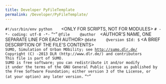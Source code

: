 ```yaml
---
title: Developer PyFileTemplate
permalink: /Developer/PyFileTemplate/
---
```


`#!/usr/bin/env python    `<ONLY FOR SCRIPTS, NOT FOR MODULES>
`# -*- coding: utf-8 -*-`
“`"`”
`@file    `<FILENAME>
`@author  `<AUTHOR'S NAME, ONE SEPARATE LINE FOR EACH AUTHOR>
`@date    `<FILE CREATION DATE>
`@version $Id: $`
<A BRIEF DESCRIPTION OF THE FILE'S CONTENTS>
`SUMO, Simulation of Urban MObility; see `[`http://sumo.dlr.de/`](http://sumo.dlr.de/)
`Copyright (C) `<FILE CREATION YEAR>`-2013 DLR (http://www.dlr.de/) and contributors`
`This file is part of SUMO.`
`SUMO is free software; you can redistribute it and/or modify`
`it under the terms of the GNU General Public License as published by`
`the Free Software Foundation; either version 3 of the License, or`
`(at your option) any later version.`
“`"`”